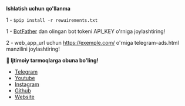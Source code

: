 **Ishlatish uchun qo'llanma**

1 - `$pip install -r rewuirements.txt`

1 - [BotFather](https://t.me/UlugbekWeb) dan olingan bot tokeni API_KEY o'rniga joylashtiring!

2 - web_app_url uchun https://exemple.com/ o'rniga telegram-ads.html manzilini joylashtiring!


**📌 Ijtimoiy tarmoqlarga obuna bo'ling!**

- [Telegram](https://t.me/UlugbekWeb)
- [Youtube](https://youtube.com/@ulugbekweb)
- [Instagram](https://instagram.com/UlugbekWeb)
- [Github](https://github.com/ulugbekde/)
- [Website](https://xunix.uz)

